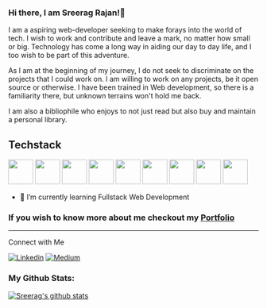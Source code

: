 ### Hi there, I am Sreerag Rajan!👋



I am a aspiring web-developer seeking to make forays into the world of tech. I wish to work and contribute and leave a mark, no matter how small or big. Technology has come a long way in aiding our day to day life, and I too wish to be part of this adventure.

As I am at the beginning of my journey, I do not seek to discriminate on the projects that I could work on. I am willing to work on any projects, be it open source or otherwise. I have been trained in Web development, so there is a familiarity there, but unknown terrains won't hold me back.
<!--
I am a Student of history, who has completed his masters on Modern Indian History, but was attracted to the journey of a web-developer. From building, deploying and seeing someone use what you built had me hooked. I seek to bring together best of both worlds and will venture to find ways of introducing technology into the world of humanities.
-->
I am also a bibliophile who enjoys to not just read but also buy and maintain a personal library. 

## Techstack
<img src = "https://img.icons8.com/color/2x/html-5.png" width="50px"/> <img src = "https://img.icons8.com/color/2x/css3.png" width="50px"/>
<img src = "https://img.icons8.com/color/2x/javascript.png" width="50px"/>
<img src = "https://img.icons8.com/fluency/2x/node-js.png" width="50px"/>
<img src = "https://img.icons8.com/plasticine/2x/react.png" width="50px"/>
<img src = "https://img.icons8.com/color/344/mongodb.png" width="50px"/>
<img src = "https://img.icons8.com/color/344/django.png" width="50px"/>
<img src = "https://img.icons8.com/color/344/mysql-logo.png" width="50px"/>
<img src = "https://img.icons8.com/color/344/python--v1.png" width="50px"/>


- 🌱 I’m currently learning Fullstack Web Development

### If you wish to know more about me checkout my [Portfolio](https://sreerag-portfolio.vercel.app/)

<hr/>
Connect with Me
<br>

[![Linkedin](https://img.shields.io/badge/LinkedIn-0077B5?style=for-the-badge&logo=linkedin&logoColor=white)](https://medium.com/@sreerag.rajan5)
[![Medium](https://img.shields.io/badge/Medium-12100E?style=for-the-badge&logo=medium&logoColor=white)](https://medium.com/@sreerag.rajan5)

### My Github Stats:


[![Sreerag's github stats](https://github-readme-stats.vercel.app/api?username=sreerag-rajan)](https://github.com/anuraghazra/github-readme-stats)
  
 







<!--
**sreerag-rajan/sreerag-rajan** is a ✨ _special_ ✨ repository because its `README.md` (this file) appears on your GitHub profile.

Here are some ideas to get you started:

- 🔭 I’m currently working on ...

- 👯 I’m looking to collaborate on ...
- 🤔 I’m looking for help with ...
- 💬 Ask me about ...

- 😄 Pronouns: ...
- ⚡ Fun fact: ...
-->
